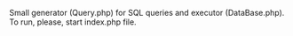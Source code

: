 Small generator (Query.php) for SQL queries and executor (DataBase.php).
To run, please, start index.php file.
